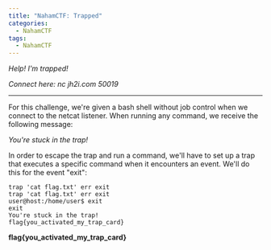 ```yaml
---
title: "NahamCTF: Trapped"
categories:
  - NahamCTF  
tags:
  - NahamCTF  
---
```


*Help! I'm trapped!*

*Connect here:*
*nc jh2i.com 50019*

---

For this challenge, we're given a bash shell without job control when we connect to the netcat listener. When running any command, we receive the following message:

*You're stuck in the trap!*

In order to escape the trap and run a command, we'll have to set up a trap that executes a specific command when it encounters an event. We'll do this for the event "exit":

```
trap 'cat flag.txt' err exit
trap 'cat flag.txt' err exit
user@host:/home/user$ exit
exit
You're stuck in the trap!
flag{you_activated_my_trap_card}
```

**flag{you_activated_my_trap_card}**
